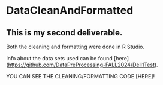 # DataCleanAndFormatted

## This is my second deliverable.
Both the cleaning and formatting were done in R Studio. 

Info about the data sets used can be found [here] (https://github.com/DataPreProcessing-FALL2024/Deli1Test).

YOU CAN SEE THE CLEANING/FORMATTING CODE [HERE]!
